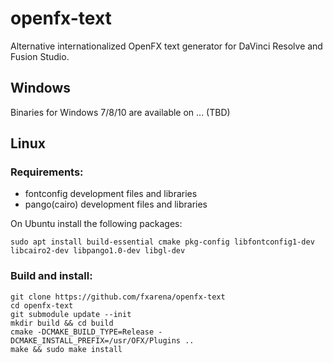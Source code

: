 # openfx-text

Alternative internationalized OpenFX text generator for DaVinci Resolve and Fusion Studio.

## Windows

Binaries for Windows 7/8/10 are available on ... (TBD)

## Linux

### Requirements:

 * fontconfig development files and libraries
 * pango(cairo) development files and libraries

On Ubuntu install the following packages:

```
sudo apt install build-essential cmake pkg-config libfontconfig1-dev libcairo2-dev libpango1.0-dev libgl-dev
```

### Build and install:

```
git clone https://github.com/fxarena/openfx-text
cd openfx-text
git submodule update --init
mkdir build && cd build
cmake -DCMAKE_BUILD_TYPE=Release -DCMAKE_INSTALL_PREFIX=/usr/OFX/Plugins ..
make && sudo make install
```
